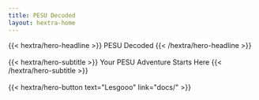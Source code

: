 ```yaml
---
title: PESU Decoded
layout: hextra-home
---
```


<style>
body::before{
    content: "";
    background-image: url('public/pes-ecc.jpg'); /* Path to your watermark image */
    background-repeat: no-repeat;
    background-position: center;
    background-size: cover;
    opacity: 0.1; /* Make sure the opacity makes the image look like a watermark */
    position: fixed;
    top: 0;
    left: 0;
    width: 100%;
    height: 100%;
    z-index: -1; /* Ensure the background is behind the content */
}
</style>

<div class="hx-mt-6 hx-mb-6">
{{< hextra/hero-headline >}}
  PESU Decoded
{{< /hextra/hero-headline >}}
</div>
<br>
<div class="hx-mb-12">
{{< hextra/hero-subtitle >}}
  Your PESU Adventure Starts Here
{{< /hextra/hero-subtitle >}}
</div>
<br>
<div class="hx-mb-6">
{{< hextra/hero-button text="Lesgooo" link="docs/" >}}
</div>
